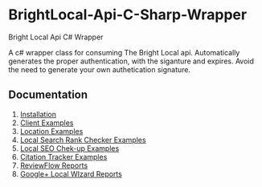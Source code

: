 # BrightLocal-Api-C-Sharp-Wrapper
Bright Local Api C# Wrapper

A c# wrapper class for consuming The Bright Local api. Automatically generates the proper authentication, with the siganture and expires. Avoid the need to generate your own authetication signature.


## Documentation

1. [Installation](INSTALLATION.md)
2. [Client Examples](CLIENTS.md)
3. [Location Examples](LOCATIONS.md)
4. [Local Search Rank Checker Examples](LSRC.md)
5. [Local SEO Chek-up Examples](LSCU.md)
6. [Citation Tracker Examples](CT.md)
7. [ReviewFlow Reports](RF.md)
8. [Google+ Local WIzard Reports](GPW.md)



